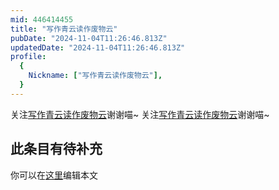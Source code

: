 ```yaml
---
mid: 446414455
title: "写作青云读作废物云"
pubDate: "2024-11-04T11:26:46.813Z"
updatedDate: "2024-11-04T11:26:46.813Z"
profile:
  {
    Nickname: ["写作青云读作废物云"],
  }
---
```


关注[写作青云读作废物云](https://space.bilibili.com/446414455)谢谢喵~ 关注[写作青云读作废物云](https://space.bilibili.com/446414455)谢谢喵~

## 此条目有待补充
你可以在[这里](https://github.com/Yuhanawa/VTuber.ICU/edit/master/src/content/v/写作青云读作废物云/index.md)编辑本文
